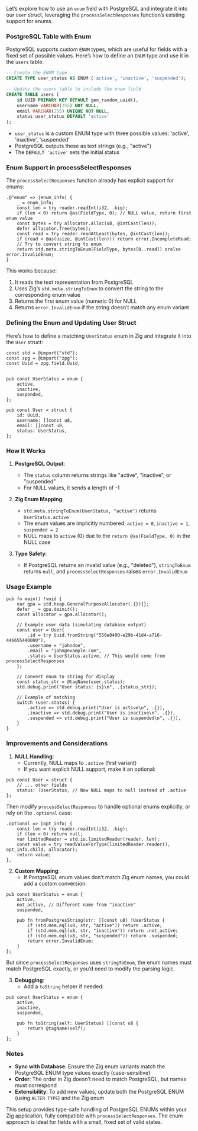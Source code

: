 Let’s explore how to use an `enum` field with PostgreSQL and integrate it into our `User` struct, leveraging the `processSelectResponses` function’s existing support for enums.

### PostgreSQL Table with Enum

PostgreSQL supports custom `ENUM` types, which are useful for fields with a fixed set of possible values. Here’s how to define an `ENUM` type and use it in the `users` table:

```sql
-- Create the ENUM type
CREATE TYPE user_status AS ENUM ('active', 'inactive', 'suspended');

-- Update the users table to include the enum field
CREATE TABLE users (
    id UUID PRIMARY KEY DEFAULT gen_random_uuid(),
    username VARCHAR(255) NOT NULL,
    email VARCHAR(255) UNIQUE NOT NULL,
    status user_status DEFAULT 'active'
);
```

- `user_status` is a custom ENUM type with three possible values: 'active', 'inactive', 'suspended'
- PostgreSQL outputs these as text strings (e.g., "active")
- The `DEFAULT 'active'` sets the initial status

### Enum Support in processSelectResponses

The `processSelectResponses` function already has explicit support for enums:

```zig
.@"enum" => |enum_info| {
    _ = enum_info;
    const len = try reader.readInt(i32, .big);
    if (len < 0) return @as(FieldType, 0); // NULL value, return first enum value
    const bytes = try allocator.alloc(u8, @intCast(len));
    defer allocator.free(bytes);
    const read = try reader.readAtLeast(bytes, @intCast(len));
    if (read < @as(usize, @intCast(len))) return error.IncompleteRead;
    // Try to convert string to enum
    return std.meta.stringToEnum(FieldType, bytes[0..read]) orelse error.InvalidEnum;
}
```

This works because:
1. It reads the text representation from PostgreSQL
2. Uses Zig’s `std.meta.stringToEnum` to convert the string to the corresponding enum value
3. Returns the first enum value (numeric 0) for NULL
4. Returns `error.InvalidEnum` if the string doesn’t match any enum variant

### Defining the Enum and Updating User Struct

Here’s how to define a matching `UserStatus` enum in Zig and integrate it into the `User` struct:

```zig
const std = @import("std");
const zpg = @import("zpg");
const Uuid = zpg.field.Uuid;


pub const UserStatus = enum {
    active,
    inactive,
    suspended,
};

pub const User = struct {
    id: Uuid,
    username: []const u8,
    email: []const u8,
    status: UserStatus,
};
```

### How It Works

1. **PostgreSQL Output**:
   - The `status` column returns strings like "active", "inactive", or "suspended"
   - For NULL values, it sends a length of -1

2. **Zig Enum Mapping**:
   - `std.meta.stringToEnum(UserStatus, "active")` returns `UserStatus.active`
   - The enum values are implicitly numbered: `active = 0`, `inactive = 1`, `suspended = 2`
   - NULL maps to `active` (0) due to the `return @as(FieldType, 0)` in the NULL case

3. **Type Safety**:
   - If PostgreSQL returns an invalid value (e.g., "deleted"), `stringToEnum` returns `null`, and `processSelectResponses` raises `error.InvalidEnum`

### Usage Example

```zig
pub fn main() !void {
    var gpa = std.heap.GeneralPurposeAllocator(.{}){};
    defer _ = gpa.deinit();
    const allocator = gpa.allocator();

    // Example user data (simulating database output)
    const user = User{
        .id = try Uuid.fromString("550e8400-e29b-41d4-a716-446655440000"),
        .username = "johndoe",
        .email = "john@example.com",
        .status = UserStatus.active, // This would come from processSelectResponses
    };

    // Convert enum to string for display
    const status_str = @tagName(user.status);
    std.debug.print("User status: {s}\n", .{status_str});

    // Example of matching
    switch (user.status) {
        .active => std.debug.print("User is active\n", .{}),
        .inactive => std.debug.print("User is inactive\n", .{}),
        .suspended => std.debug.print("User is suspended\n", .{}),
    }
}
```

### Improvements and Considerations

1. **NULL Handling**:
   - Currently, NULL maps to `.active` (first variant)
   - If you want explicit NULL support, make it an optional:

```zig
pub const User = struct {
    // ... other fields
    status: ?UserStatus, // Now NULL maps to null instead of .active
};
```

Then modify `processSelectResponses` to handle optional enums explicitly, or rely on the `.optional` case:

```zig
.optional => |opt_info| {
    const len = try reader.readInt(i32, .big);
    if (len < 0) return null;
    var limitedReader = std.io.limitedReader(reader, len);
    const value = try readValueForType(limitedReader.reader(), opt_info.child, allocator);
    return value;
},
```

2. **Custom Mapping**:
   - If PostgreSQL enum values don’t match Zig enum names, you could add a custom conversion:

```zig
pub const UserStatus = enum {
    active,
    not_active, // Different name from "inactive"
    suspended,

    pub fn fromPostgresString(str: []const u8) !UserStatus {
        if (std.mem.eql(u8, str, "active")) return .active;
        if (std.mem.eql(u8, str, "inactive")) return .not_active;
        if (std.mem.eql(u8, str, "suspended")) return .suspended;
        return error.InvalidEnum;
    }
};
```

But since `processSelectResponses` uses `stringToEnum`, the enum names must match PostgreSQL exactly, or you’d need to modify the parsing logic.

3. **Debugging**:
   - Add a `toString` helper if needed:

```zig
pub const UserStatus = enum {
    active,
    inactive,
    suspended,

    pub fn toString(self: UserStatus) []const u8 {
        return @tagName(self);
    }
};
```

### Notes

- **Sync with Database**: Ensure the Zig enum variants match the PostgreSQL ENUM type values exactly (case-sensitive)
- **Order**: The order in Zig doesn’t need to match PostgreSQL, but names must correspond
- **Extensibility**: To add new values, update both the PostgreSQL ENUM (using `ALTER TYPE`) and the Zig enum

This setup provides type-safe handling of PostgreSQL ENUMs within your Zig application, fully compatible with `processSelectResponses`. The enum approach is ideal for fields with a small, fixed set of valid states.
